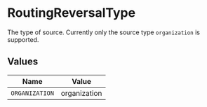 # RoutingReversalType

The type of source. Currently only the source type `organization` is supported.


## Values

| Name           | Value          |
| -------------- | -------------- |
| `ORGANIZATION` | organization   |